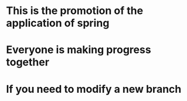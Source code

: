 
# This is the promotion of the application of spring
# Everyone is making progress together
# If you need to modify a new branch

